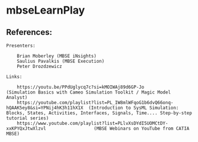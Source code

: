 # mbseLearnPlay

## References:

	Presenters:
	
		Brian Moberley (MBSE iNsights)
		Saulius Pavalkis (MBSE Execution)
		Peter Drozdzewicz

	Links:
	
		https://youtu.be/PPdUglycq7c?si=kMOIWAj89d6GP-Jo                                          (Simulation Basics with Cameo Simulation Toolkit / Magic Model Analyst)	
		https://youtube.com/playlist?list=PL_IW8mlWFqoG1b6dvQ66onq-hQAAK5ey8&si=YPNij4hK3h11hX1X  (Introduction to SysML Simulation: Blocks, States, Activities, Interfaces, Signals, Time.... Step-by-step tutorial series)
		https://www.youtube.com/playlist?list=PLlvXsDYdI5UOMCtDY-xxKPYQxJtwXlzvl                  (MBSE Webinars on YouTube from CATIA MBSE)
